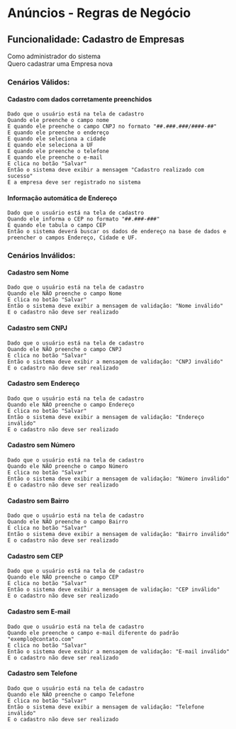 # Anúncios - Regras de Negócio

## Funcionalidade: Cadastro de Empresas
  Como administrador do sistema   
  Quero cadastrar uma Empresa nova

### Cenários Válidos: 

#### Cadastro com dados corretamente preenchidos
    Dado que o usuário está na tela de cadastro
    Quando ele preenche o campo nome
    E quando ele preenche o campo CNPJ no formato "##.###.###/####-##"
    E quando ele preenche o endereço
    E quando ele seleciona a cidade
    E quando ele seleciona a UF
    E quando ele preenche o telefone
    E quando ele preenche o e-mail
    E clica no botão "Salvar"
    Então o sistema deve exibir a mensagem "Cadastro realizado com sucesso"
    E a empresa deve ser registrado no sistema

#### Informação automática de Endereço
    Dado que o usuário está na tela de cadastro
    Quando ele informa o CEP no formato "##.###-###"
    E quando ele tabula o campo CEP
    Então o sistema deverá buscar os dados de endereço na base de dados e preencher o campos Endereço, Cidade e UF.

### Cenários Inválidos: 

#### Cadastro sem Nome
    Dado que o usuário está na tela de cadastro
    Quando ele NÃO preenche o campo Nome
    E clica no botão "Salvar"
    Então o sistema deve exibir a mensagem de validação: "Nome inválido"
    E o cadastro não deve ser realizado

#### Cadastro sem CNPJ
    Dado que o usuário está na tela de cadastro
    Quando ele NÃO preenche o campo CNPJ
    E clica no botão "Salvar"
    Então o sistema deve exibir a mensagem de validação: "CNPJ inválido"
    E o cadastro não deve ser realizado

#### Cadastro sem Endereço 
    Dado que o usuário está na tela de cadastro
    Quando ele NÃO preenche o campo Endereço
    E clica no botão "Salvar"
    Então o sistema deve exibir a mensagem de validação: "Endereço inválido"
    E o cadastro não deve ser realizado

#### Cadastro sem Número
    Dado que o usuário está na tela de cadastro
    Quando ele NÃO preenche o campo Número
    E clica no botão "Salvar"
    Então o sistema deve exibir a mensagem de validação: "Número inválido"
    E o cadastro não deve ser realizado

#### Cadastro sem Bairro
    Dado que o usuário está na tela de cadastro
    Quando ele NÃO preenche o campo Bairro
    E clica no botão "Salvar"
    Então o sistema deve exibir a mensagem de validação: "Bairro inválido"
    E o cadastro não deve ser realizado

#### Cadastro sem CEP
    Dado que o usuário está na tela de cadastro
    Quando ele NÃO preenche o campo CEP
    E clica no botão "Salvar"
    Então o sistema deve exibir a mensagem de validação: "CEP inválido"
    E o cadastro não deve ser realizado

#### Cadastro sem E-mail
    Dado que o usuário está na tela de cadastro
    Quando ele preenche o campo e-mail diferente do padrão "exemplo@contato.com"
    E clica no botão "Salvar"
    Então o sistema deve exibir a mensagem de validação: "E-mail inválido"
    E o cadastro não deve ser realizado

#### Cadastro sem Telefone
    Dado que o usuário está na tela de cadastro
    Quando ele NÃO preenche o campo Telefone
    E clica no botão "Salvar"
    Então o sistema deve exibir a mensagem de validação: "Telefone inválido"
    E o cadastro não deve ser realizado
